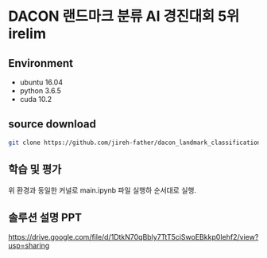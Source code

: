 # DACON 랜드마크 분류 AI 경진대회 5위 irelim
## Environment
- ubuntu 16.04
- python 3.6.5
- cuda 10.2
## source download
```bash
git clone https://github.com/jireh-father/dacon_landmark_classification.git

```

## 학습 및 평가
위 환경과 동일한 커널로 main.ipynb 파일 실행하 순서대로 실행.

## 솔루션 설명 PPT
https://drive.google.com/file/d/1DtkN70qBbly7TtT5ciSwoEBkkp0Iehf2/view?usp=sharing
